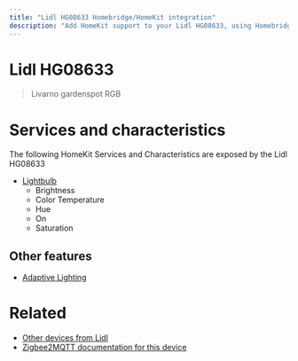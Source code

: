 ```yaml
---
title: "Lidl HG08633 Homebridge/HomeKit integration"
description: "Add HomeKit support to your Lidl HG08633, using Homebridge, Zigbee2MQTT and homebridge-z2m."
---
```

<!---
This file has been GENERATED using src/docgen/docgen.ts
DO NOT EDIT THIS FILE MANUALLY!
-->
# Lidl HG08633
> Livarno gardenspot RGB


# Services and characteristics
The following HomeKit Services and Characteristics are exposed by
the Lidl HG08633

* [Lightbulb](../../light.md)
  * Brightness
  * Color Temperature
  * Hue
  * On
  * Saturation

## Other features
* [Adaptive Lighting](../../light.md)

# Related
* [Other devices from Lidl](../index.md#lidl)
* [Zigbee2MQTT documentation for this device](https://www.zigbee2mqtt.io/devices/HG08633.html)